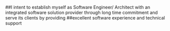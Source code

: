 ##I intent to establish myself as Software Engineer/ Architect with an integrated software solution provider through long time commitment and serve its clients by providing ##excellent software experience and technical support
